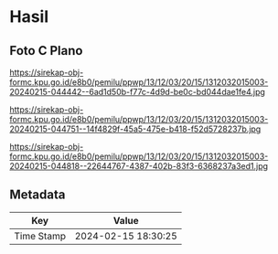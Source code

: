 # Hasil

## Foto C Plano

https://sirekap-obj-formc.kpu.go.id/e8b0/pemilu/ppwp/13/12/03/20/15/1312032015003-20240215-044442--6ad1d50b-f77c-4d9d-be0c-bd044dae1fe4.jpg

https://sirekap-obj-formc.kpu.go.id/e8b0/pemilu/ppwp/13/12/03/20/15/1312032015003-20240215-044751--14f4829f-45a5-475e-b418-f52d5728237b.jpg

https://sirekap-obj-formc.kpu.go.id/e8b0/pemilu/ppwp/13/12/03/20/15/1312032015003-20240215-044818--22644767-4387-402b-83f3-6368237a3ed1.jpg


## Metadata

| Key        | Value               |
| ---------- | ------------------- |
| Time Stamp | 2024-02-15 18:30:25 |



